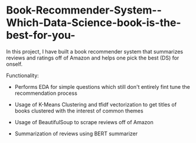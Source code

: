 # Book-Recommender-System--Which-Data-Science-book-is-the-best-for-you-
In this project, I have built a book recommender system that summarizes reviews and ratings off of Amazon and helps one pick the best (DS) for onself.


Functionality:
- Performs EDA for simple questions which still don't entirely fint tune the recommendation process


- Usage of K-Means Clustering and tfidf vectorization to get titles of books clustered with the interest of common themes


- Usage of BeautifulSoup to scrape reviews off of Amazon 


- Summarization of reviews using BERT summarizer
